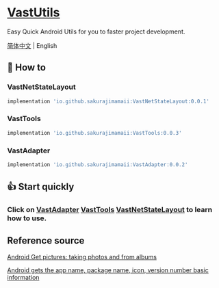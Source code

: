 # [VastUtils](https://github.com/SakurajimaMaii/VastUtils)

Easy Quick Android Utils for you to faster project development.

[简体中文](https://github.com/SakurajimaMaii/ToolsForAndroid/blob/master/README_CN.md) | English

## 🚀 How to

### VastNetStateLayout

```gradle
implementation 'io.github.sakurajimamaii:VastNetStateLayout:0.0.1'
```

### VastTools

```gradle
implementation 'io.github.sakurajimamaii:VastTools:0.0.3'
```

### VastAdapter

```gradle
implementation 'io.github.sakurajimamaii:VastAdapter:0.0.2'
```

## 👍 Start quickly

### Click on [VastAdapter](https://github.com/SakurajimaMaii/VastUtils/blob/master/libraries/VastAdapter/README.md) [VastTools](https://github.com/SakurajimaMaii/VastUtils/blob/master/libraries/VastTools/README.md) [VastNetStateLayout](https://github.com/SakurajimaMaii/VastUtils/blob/master/libraries/VastNetStateLayout/README.md) to learn how to use.

## Reference source

[Android Get pictures: taking photos and from albums](https://www.jianshu.com/p/57487bb1ec5a)

[Android gets the app name, package name, icon, version number basic information](https://blog.csdn.net/jia635/article/details/78722073)
